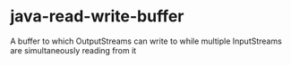# java-read-write-buffer
A buffer to which OutputStreams can write to while multiple InputStreams are simultaneously reading from it
